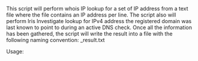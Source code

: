 This script will perform whois IP lookup for a set of IP address from a text file where the file contains an IP address per line. The script also will perform Iris Investigate lookup for IPv4 address the registered domain was last known to point to during an active DNS check. Once all the information has been gathered, the script will write the result into a file with the following naming convention: <IP>_result.txt

Usage: <script> <input file>

___

These solutions are provided as an example.

It is not a supported solution from DomainTools. Use at your own discretion.

___
